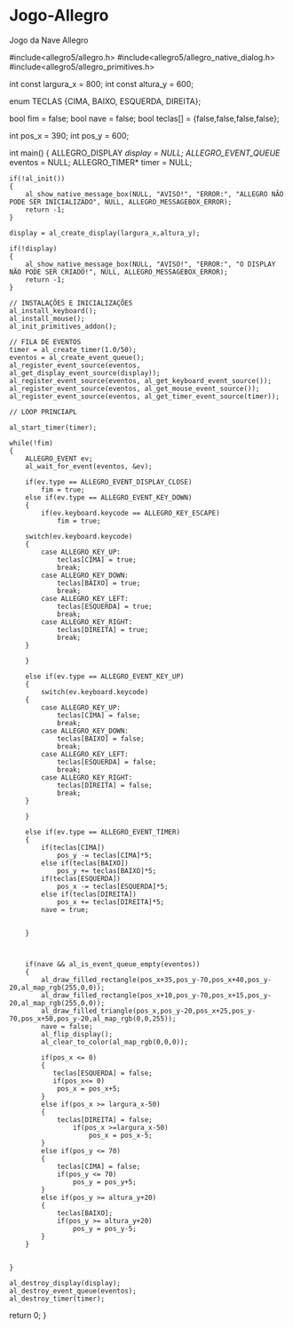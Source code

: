 # Jogo-Allegro
Jogo da Nave Allegro

#include<allegro5/allegro.h>
#include<allegro5/allegro_native_dialog.h>
#include<allegro5/allegro_primitives.h>

int const largura_x = 800;
int const altura_y = 600;



enum TECLAS {CIMA, BAIXO, ESQUERDA, DIREITA};

bool fim = false;
bool nave = false;
bool teclas[] = {false,false,false,false};

int pos_x = 390;
int pos_y = 600;

int main()
{
    ALLEGRO_DISPLAY *display = NULL;
    ALLEGRO_EVENT_QUEUE* eventos = NULL;
    ALLEGRO_TIMER* timer = NULL;

    if(!al_init())
    {
        al_show_native_message_box(NULL, "AVISO!", "ERROR:", "ALLEGRO NÃO PODE SER INICIALIZADO", NULL, ALLEGRO_MESSAGEBOX_ERROR);
        return -1;
    }

    display = al_create_display(largura_x,altura_y);

    if(!display)
    {
        al_show_native_message_box(NULL, "AVISO!", "ERROR:", "O DISPLAY NÃO PODE SER CRIADO!", NULL, ALLEGRO_MESSAGEBOX_ERROR);
        return -1;
    }

    // INSTALAÇÕES E INICIALIZAÇÕES
    al_install_keyboard();
    al_install_mouse();
    al_init_primitives_addon();

    // FILA DE EVENTOS
    timer = al_create_timer(1.0/50);
    eventos = al_create_event_queue();
    al_register_event_source(eventos, al_get_display_event_source(display));
    al_register_event_source(eventos, al_get_keyboard_event_source());
    al_register_event_source(eventos, al_get_mouse_event_source());
    al_register_event_source(eventos, al_get_timer_event_source(timer));

    // LOOP PRINCIAPL

    al_start_timer(timer);

    while(!fim)
    {
        ALLEGRO_EVENT ev;
        al_wait_for_event(eventos, &ev);

        if(ev.type == ALLEGRO_EVENT_DISPLAY_CLOSE)
            fim = true;
        else if(ev.type == ALLEGRO_EVENT_KEY_DOWN)
        {
            if(ev.keyboard.keycode == ALLEGRO_KEY_ESCAPE)
                fim = true;

        switch(ev.keyboard.keycode)
        {
            case ALLEGRO_KEY_UP:
                teclas[CIMA] = true;
                break;
            case ALLEGRO_KEY_DOWN:
                teclas[BAIXO] = true;
                break;
            case ALLEGRO_KEY_LEFT:
                teclas[ESQUERDA] = true;
                break;
            case ALLEGRO_KEY_RIGHT:
                teclas[DIREITA] = true;
                break;
        }

        }

        else if(ev.type == ALLEGRO_EVENT_KEY_UP)
        {
            switch(ev.keyboard.keycode)
        {
            case ALLEGRO_KEY_UP:
                teclas[CIMA] = false;
                break;
            case ALLEGRO_KEY_DOWN:
                teclas[BAIXO] = false;
                break;
            case ALLEGRO_KEY_LEFT:
                teclas[ESQUERDA] = false;
                break;
            case ALLEGRO_KEY_RIGHT:
                teclas[DIREITA] = false;
                break;
        }

        }

        else if(ev.type == ALLEGRO_EVENT_TIMER)
        {
            if(teclas[CIMA])
                pos_y -= teclas[CIMA]*5;
            else if(teclas[BAIXO])
                pos_y += teclas[BAIXO]*5;
            if(teclas[ESQUERDA])
                pos_x -= teclas[ESQUERDA]*5;
            else if(teclas[DIREITA])
                pos_x += teclas[DIREITA]*5;
            nave = true;


        }



        if(nave && al_is_event_queue_empty(eventos))
        {
            al_draw_filled_rectangle(pos_x+35,pos_y-70,pos_x+40,pos_y-20,al_map_rgb(255,0,0));
            al_draw_filled_rectangle(pos_x+10,pos_y-70,pos_x+15,pos_y-20,al_map_rgb(255,0,0));
            al_draw_filled_triangle(pos_x,pos_y-20,pos_x+25,pos_y-70,pos_x+50,pos_y-20,al_map_rgb(0,0,255));
            nave = false;
            al_flip_display();
            al_clear_to_color(al_map_rgb(0,0,0));

            if(pos_x <= 0)
            {
               teclas[ESQUERDA] = false;
               if(pos_x<= 0)
                pos_x = pos_x+5;
            }
            else if(pos_x >= largura_x-50)
            {
                teclas[DIREITA] = false;
                    if(pos_x >=largura_x-50)
                        pos_x = pos_x-5;
            }
            else if(pos_y <= 70)
            {
                teclas[CIMA] = false;
                if(pos_y <= 70)
                    pos_y = pos_y+5;
            }
            else if(pos_y >= altura_y+20)
            {
                teclas[BAIXO];
                if(pos_y >= altura_y+20)
                    pos_y = pos_y-5;
            }
        }


    }

    al_destroy_display(display);
    al_destroy_event_queue(eventos);
    al_destroy_timer(timer);

return 0;
}
